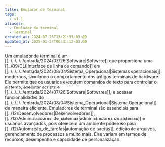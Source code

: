 ```yaml
---
title: Emulador de terminal
tags:
  - v1.1
aliases:
  - Emulador de terminal
  - Terminal
created_at: 2024-07-26T13:21:33-03:00
updated_at: 2025-01-24T00:31:12-03:00
---
```


Um emulador de terminal é um [[../../../../entrada/2024/07/26/Software|Software]] que proporciona uma [[../09/CLI|Interface de linha de comando]] em [[../../../../entrada/2024/08/04/Sistema_Operacional|Sistemas operacionais]] modernos, simulando o comportamento dos antigos terminais de hardware. Ele permite que os usuários executem comandos de texto para controlar o sistema, executar scripts e [[../../../../entrada/2024/07/26/Software|Softwares]], e acessar funcionalidades do [[../../../../entrada/2024/08/04/Sistema_Operacional|Sistema Operacional]] de maneira eficiente. Emuladores de terminal são essenciais para [[../12/Desenvolvedores|Desenvolvedores]], [[../12/Administradores_de_sistemas|administradores de sistemas]] e usuários avançados, pois oferecem um ambiente poderoso para [[../12/Automação_de_tarefas|automação de tarefas]], edição de arquivos, gerenciamento de processos e muito mais. Eles variam em termos de recursos, desempenho e capacidade de personalização.